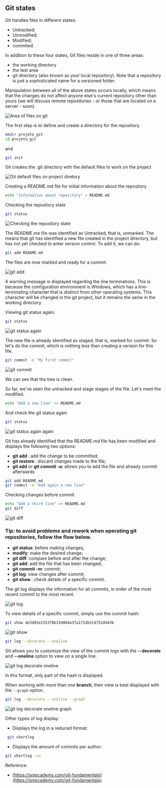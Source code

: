 ## Git states
Git handles files in different states:
- Untracked;
- Unmodified;
- Modified;
- commited.

In addition to these four states, Git files reside in one of three areas:
- the working directory
- the test area
- git directory (also known as your local repository). Note that a repository is just a sophisticated name for a versioned folder. 

Manipulation between all of the above states occurs locally, which means that the changes do not affect anyone else's current repository other than yours (we will discuss remote repositories - or those that are located on a server - soon). 

![Area of files on git](img/area%20of%20files%20on%20git.png)

The first step is to define and create a directory for the repository.
```bash
mkdir projeto_git
cd projeto_git
```

and

```bash
git init
```

Git creates the .git directory with the default files to work on the project

![Git default files on project diretory](img/git%20default%20file%20on%20project%20directory.png)

Creating a README.md file for initial information about the repository
```bash
echo "Information about repository" > README.md
```

Checking the repository state
```bash
git status 
``` 
![Checking the repository state](img/git%20status.png)

The README.me file was identified as Untracked, that is, unmarked. The means that git has identified a new file created in the project directory, but has not yet checked to enter version control. To add it, we can do:
```bash
git add README.md
```
The files are now marked and ready for a commit.

![git add](img/git%20add.png)

A warning message is displayed regarding the line terminations. This is because the configuration environment is Windows, which has a line-terminating character that is distinct from other operating systems. This character will be changed in the git project, but it remains the same in the working directory.

Viewing git status again.
```bash
git status
```
![git status again](img/git%20status%20again.png)

The new file is already identified as staged, that is, marked for commit. So let's do the commit, which is nothing less than creating a version for this file.

```bash
git commit -m "My first commit"
```

![git commit](img/git%20commit%20-m%20message.png)


We can see that the tree is clean. 

So far, we've seen the untracked and stage stages of the file. Let's meet the modified.

```bash
echo "Add a new line" >> README.md
```

And check the git status again
```bash
git status
```
![git status again again](img/git%20status%20again%20again.png)

Git has already identified that the README.md file has been modified and displays the following two options:

- **git add <FILE>**: add the change to be committed;
- **git restore <FILE>**: discard changes made to the file;
- **git add** or **git commit -a:** allows you to add the file and already commit afterwards

```bash
git add README.md
git commit -m "Add again a new line"
```

Checking changes before commit
```bash
echo "Add a third line" >> README.md
git diff
```
![git diff](img/git%20diff.png)

### **Tip**: to avoid problems and rework when operating git repositories, follow the flow below.

- **git status**: before making changes;
- **modify**: make the desired change;
- **git diff**: compare before and after the change;
- **git add**: add the file that has been changed;
- **git commit -m**: commit;
- **git log**: view changes after commit;
- **git show <HASH COMMIT>**: check details of a specific commit.

The git log displays the information for all commits, in order of the most recent commit to the most recent.

![git log](img/git%20log.png)

To view details of a specific commit, simply use the commit hash:
```bash
git show de3d02e215370b134864a3fa171db314752d443b
```

![git show](img/git%20show.png)

```bash
git log --decorate --oneline
```

Git allows you to customize the view of the commit logs with the **--decorate** and **--oneline** option to view on a single line.

![git log decorate oneline](img/git%20log%20decorate%20oneline.png)

In this format, only part of the hash is displayed.

When working with more than one **branch**, their view is best displayed with the `--graph` option.

```bash
git log --decorate --oneline --graph
```

![git log decorate oneline graph](img/git%20log%20decorate%20oneline%20graph.png)

Other types of log display:
- Displays the log in a reduced format: 
```bash
 git shortlog
```

- Displays the amount of commits per author:
```bash
git shortlog -sn
```

Reference:

- [https://snipcademy.com/git-fundamentals](https://snipcademy.com/git-fundamentals)